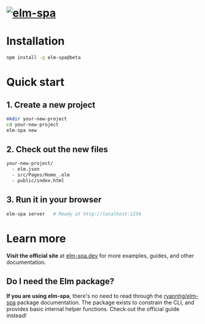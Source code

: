 # [![elm-spa](https://sad-kirch-e164e1.netlify.app/images/logo.png)](https://v6.elm-spa.dev)

# **Installation**

```bash
npm install -g elm-spa@beta
```

# **Quick start**

## **1. Create a new project**

```bash
mkdir your-new-project
cd your-new-project
elm-spa new
```

## **2. Check out the new files**

```bash
your-new-project/
  - elm.json
  - src/Pages/Home_.elm
  - public/index.html
```

## **3. Run it in your browser**

```bash
elm-spa server   # Ready at http://localhost:1234
```

# **Learn more**

__Visit the official site__ at [elm-spa.dev](https://v6.elm-spa.dev) for more examples, guides, and other documentation.

## **Do I need the Elm package?**

__If you are using elm-spa__, there's no need to read through the [ryannhg/elm-spa](https://package.elm-lang.org/packages/ryannhg/elm-spa/latest/) package documentation. The package exists to constrain the CLI, and provides basic internal helper functions. Check out the official guide instead!

